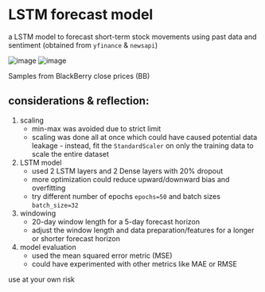 # LSTM forecast model
a LSTM model to forecast short-term stock movements using past data and sentiment (obtained from `yfinance` & `newsapi`)

![image](https://github.com/user-attachments/assets/8f767686-4971-4a64-92e8-b64b63c6c226)
![image](https://github.com/user-attachments/assets/1bcda62e-a770-4057-ba76-5ffb140acf27)

Samples from BlackBerry close prices (BB)

## considerations & reflection:
1. scaling
   * min-max was avoided due to strict limit
   * scaling was done all at once which could have caused potential data leakage - instead, fit the `StandardScaler` on only the training data to scale the entire dataset
2. LSTM model
   * used 2 LSTM layers and 2 Dense layers with 20% dropout
   * more optimization could reduce upward/downward bias and overfitting
   * try different number of epochs `epochs=50` and batch sizes `batch_size=32`
3. windowing
   * 20-day window length for a 5-day forecast horizon
   * adjust the window length and data preparation/features for a longer or shorter forecast horizon
4. model evaluation
   * used the mean squared error metric (MSE)
   * could have experimented with other metrics like MAE or RMSE

use at your own risk 
